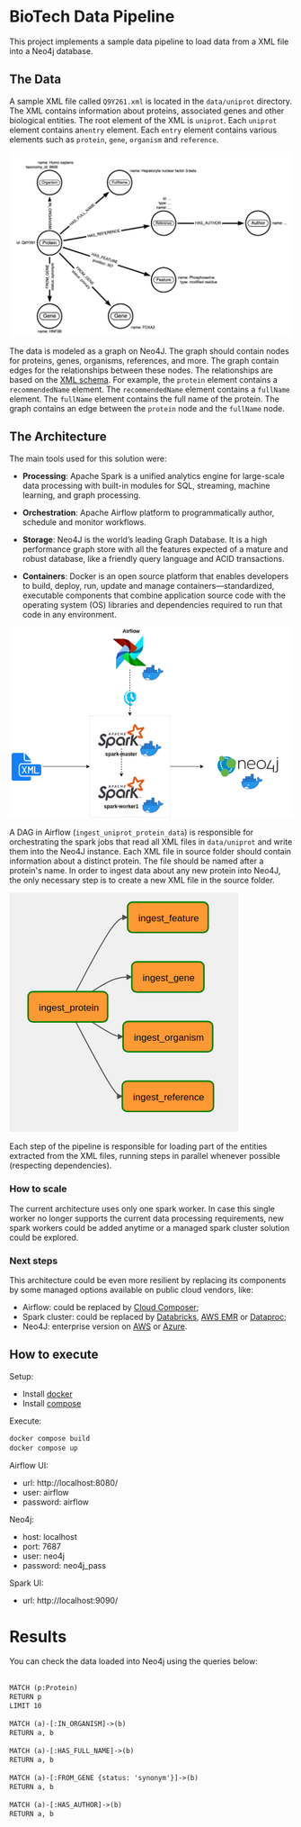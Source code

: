 # BioTech Data Pipeline

This project implements a sample data pipeline to load data from a XML file into a
Neo4j database.

## The Data

A sample XML file called `Q9Y261.xml` is located in the `data/uniprot` directory.
The XML contains information about proteins, associated genes 
and other biological entities. The root element of the XML 
is `uniprot`. Each `uniprot` element contains an`entry` element. 
Each `entry` element contains various elements such as 
`protein`, `gene`, `organism` and `reference`. 

![uniprot-model](docs/example_data_model.png)

The data is modeled as a graph on Neo4J. The graph should contain 
nodes for proteins, genes, organisms, references, and more. 
The graph contain edges for the relationships between 
these nodes. The relationships are based on the
[XML schema](https://ftp.uniprot.org/pub/databases/uniprot/current_release/knowledgebase/complete/uniprot.xsd). 
For example, the `protein` element contains a `recommendedName` 
element. The `recommendedName` element contains a `fullName` element. 
The `fullName` element contains the full name of the protein. 
The graph contains an edge between the `protein` node and 
the `fullName` node.

## The Architecture

The main tools used for this solution were:

* **Processing**: Apache Spark is a unified analytics engine for large-scale 
data processing with built-in modules for SQL, streaming, 
machine learning, and graph processing.

* **Orchestration**: Apache Airflow platform to programmatically author, schedule and 
monitor workflows.

* **Storage**: Neo4J is the world’s leading Graph Database. It is a high performance 
graph store with all the features expected of a mature and robust 
database, like a friendly query language and ACID transactions. 

* **Containers**: Docker is an open source platform that enables developers to build, 
deploy, run, update and manage containers—standardized, executable 
components that combine application source code with the operating 
system (OS) libraries and dependencies required to run that code 
in any environment.

![biotech-arch](./docs/biotech-arch.drawio.png)


A DAG in Airflow (`ingest_uniprot_protein_data`) is responsible for orchestrating the spark jobs that
read all XML files in `data/uniprot` and write them into the Neo4J instance.
Each XML file in source folder should contain information about a distinct protein.
The file should be named after a protein's name.
In order to ingest data about any new protein into Neo4J, the only necessary
step is to create a new XML file in the source folder.

![dag](./docs/dag.png)

Each step of the pipeline is responsible for loading part of 
the entities extracted from the XML files, running steps 
in parallel whenever possible (respecting dependencies).

### How to scale

The current architecture uses only one spark worker. In case this single worker no longer supports the current data processing 
requirements, new spark workers could be added anytime or a managed
spark cluster solution could be explored.


### Next steps

This architecture could be even more resilient by replacing its
components by some managed options available on public cloud vendors,
like:

* Airflow: could be replaced by [Cloud Composer](https://cloud.google.com/composer?hl=pt-br);
* Spark cluster: could be replaced by [Databricks](https://www.databricks.com/), [AWS EMR](https://aws.amazon.com/emr/?nc1=h_ls) or [Dataproc](https://cloud.google.com/dataproc?hl=pt-br);
* Neo4J: enterprise version on [AWS](https://aws.amazon.com/solutions/partners/neo4j-graph-database/) or [Azure](https://azuremarketplace.microsoft.com/en-us/marketplace/apps/neo4j.neo4j-ee?tab=Overview).


## How to execute

Setup:

* Install [docker](https://docs.docker.com/engine/install/)
* Install [compose](https://docs.docker.com/compose/install/)

Execute:
```sh
docker compose build
docker compose up 
```

Airflow UI: 
* url: http://localhost:8080/
* user: airflow
* password: airflow

Neo4j: 
* host: localhost
* port: 7687
* user: neo4j
* password: neo4j_pass

Spark UI:
* url: http://localhost:9090/


# Results

You can check the data loaded into Neo4j using the queries below:

```buildoutcfg

MATCH (p:Protein)
RETURN p
LIMIT 10

MATCH (a)-[:IN_ORGANISM]->(b)
RETURN a, b

MATCH (a)-[:HAS_FULL_NAME]->(b)
RETURN a, b

MATCH (a)-[:FROM_GENE {status: 'synonym'}]->(b)
RETURN a, b

MATCH (a)-[:HAS_AUTHOR]->(b)
RETURN a, b
```
